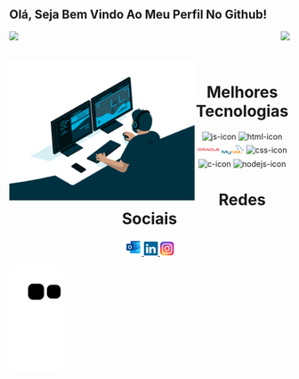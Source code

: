 ## Olá, Seja Bem Vindo Ao Meu Perfil No Github!

<div>
  
  <img  height="180em" src="https://github-readme-stats.vercel.app/api?username=Guilherj&show_icons=true&theme=vision-friendly-dark&include_all_commits=true&count_private=true"/>
  <img align="right" src="https://github-readme-stats.vercel.app/api/top-langs/?username=Guilherj&layout=compact&langs_count=16&theme=vision-friendly-dark"/>
</div>
<br>

<div  align="center"> 
  <div style="display: inline_block"><br>
    <img align="left" height="250" alt="coding-time" src="code.gif">
    <h1 align="center">Melhores Tecnologias</h1>
    <img align="center" height="30" width="40" alt="js-icon"  src="https://raw.githubusercontent.com/jmnote/z-icons/master/svg/java.svg">
    <img align="center" height="30" width="40" alt="html-icon" src="https://user-images.githubusercontent.com/33158051/103466606-760a4000-4d14-11eb-9941-2f3d00371471.png">
    <img align="center" height="30" width="40" alt="nodejs-icon" src="https://github.com/devicons/devicon/blob/master/icons/oracle/oracle-original.svg">
    <img align="center" height="30" width="40" alt="react-icon" src="https://raw.githubusercontent.com/devicons/devicon/master/icons/mysql/mysql-original-wordmark.svg">    
    <img align="center" height="30" width="40" alt="css-icon" src="https://raw.githubusercontent.com/junit-team/junit5/86465f4f491219ad0c0cf9c64eddca7b0edeb86f/assets/img/junit5-logo.svg">
    <img align="center" height="30" width="40" alt="c-icon" src="https://raw.githubusercontent.com/jmnote/z-icons/master/svg/git.svg">
    <img align="center" height="30" width="40" alt="nodejs-icon" src="https://raw.githubusercontent.com/jmnote/z-icons/master/svg/kubernetes.svg">    
   </div>
    
  
  <h1 align="center">Redes Sociais</h1>
    <a href = "mailto: contato.guilhermenascimento@hotmail.com">
      <img width="30" src="outlook.png">
    </a>
    <a href = "https://www.linkedin.com/in/guilherme-nascimento-27091991/">
      <img width="25" src="linkedin.svg">
    </a>
    <a href = "https://www.instagram.com/guilherme.ncsilva/">
      <img width="25" src="instagram.png">
    </a>
</div>
  
![Snake animation](https://github.com/Guilherj/Guilherj/blob/output/github-contribution-grid-snake.svg)

